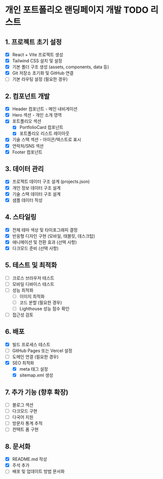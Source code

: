 # 개인 포트폴리오 랜딩페이지 개발 TODO 리스트

## 1. 프로젝트 초기 설정
- [x] React + Vite 프로젝트 생성
- [x] Tailwind CSS 설치 및 설정
- [x] 기본 폴더 구조 생성 (assets, components, data 등)
- [x] Git 저장소 초기화 및 GitHub 연결
- [ ] 기본 라우팅 설정 (필요한 경우)

## 2. 컴포넌트 개발
- [x] Header 컴포넌트 - 메인 내비게이션
- [x] Hero 섹션 - 개인 소개 영역
- [x] 포트폴리오 섹션
  - [x] PortfolioCard 컴포넌트
  - [x] 포트폴리오 리스트 레이아웃
- [x] 기술 스택 섹션 - 아이콘/텍스트로 표시
- [x] 연락처/SNS 섹션
- [x] Footer 컴포넌트

## 3. 데이터 관리
- [x] 프로젝트 데이터 구조 설계 (projects.json)
- [x] 개인 정보 데이터 구조 설계
- [x] 기술 스택 데이터 구조 설계
- [x] 샘플 데이터 작성

## 4. 스타일링
- [x] 전체 테마 색상 및 타이포그래피 결정
- [x] 반응형 디자인 구현 (모바일, 태블릿, 데스크탑)
- [x] 애니메이션 및 전환 효과 (선택 사항)
- [x] 다크모드 준비 (선택 사항)

## 5. 테스트 및 최적화
- [ ] 크로스 브라우저 테스트
- [ ] 모바일 디바이스 테스트
- [ ] 성능 최적화
  - [ ] 이미지 최적화
  - [ ] 코드 분할 (필요한 경우)
  - [ ] Lighthouse 성능 점수 확인
- [ ] 접근성 검토

## 6. 배포
- [x] 빌드 프로세스 테스트
- [ ] GitHub Pages 또는 Vercel 설정
- [ ] 도메인 연결 (필요한 경우)
- [x] SEO 최적화
  - [x] meta 태그 설정
  - [x] sitemap.xml 생성

## 7. 추가 기능 (향후 확장)
- [ ] 블로그 섹션
- [ ] 다크모드 구현
- [ ] 다국어 지원
- [ ] 방문자 통계 추적
- [ ] 컨택트 폼 구현

## 8. 문서화
- [x] README.md 작성
- [x] 주석 추가
- [ ] 배포 및 업데이트 방법 문서화 
